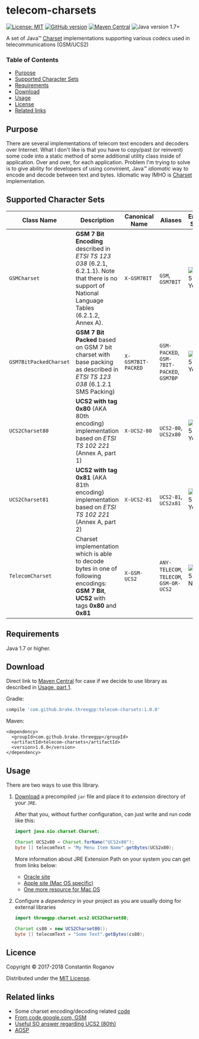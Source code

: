 # telecom-charsets

[![License: MIT](https://img.shields.io/badge/license-MIT-blue.svg?style=flat)](https://opensource.org/licenses/MIT) [![GitHub version](https://badge.fury.io/gh/brake%2Ftelecom-charsets.svg)](https://badge.fury.io/gh/brake%2Ftelecom-charsets) [![Maven Central](https://maven-badges.herokuapp.com/maven-central/com.github.brake.threegpp/telecom-charsets/badge.svg?style=flat-square)](https://maven-badges.herokuapp.com/maven-central/com.github.brake.threegpp/telecom-charsets) ![Java version 1.7+](https://img.shields.io/badge/Java_version-1.7+-green.svg?style=flat-square)

A set of Java™ [Charset](https://docs.oracle.com/javase/8/docs/api/java/nio/charset/Charset.html) implementations supporting various codecs used in telecommunications (GSM/UCS2)

### Table of Contents

* [Purpose](#purpose)
* [Supported Character Sets](#supported-character-sets)
* [Requirements](#requirements)
* [Download](#download)
* [Usage](#usage)
* [License](#license)
* [Related links](#related-links)

## Purpose

There are several implementations of telecom text encoders and decoders over Internet. What I don't like is that you have 
to copy/past (or reinvent) some code into a static method of some additional utility class inside of application. 
Over and over, for each application. Problem I'm trying to solve is to give ability for developers of using convinient, Java™
_idiomatic_ way to encode and decode between text and bytes. Idiomatic way IMHO is 
[Charset](https://docs.oracle.com/javase/8/docs/api/java/nio/charset/Charset.html)  implementation. 

## Supported Character Sets

Class Name | Description | Canonical Name | Aliases | Encoding Support | Decoding Support
---------- | ----------- | -------------- | ------- | ---------------- | ----------------
`GSMCharset` | **GSM 7 Bit Encoding** described in _ETSI TS 123 038_ (6.2.1, 6.2.1.1). Note that there is no support of National Language Tables (6.2.1.2, Annex A). | `X-GSM7BIT` | `GSM`, `GSM7BIT` | ![#c5f015](https://placehold.it/15/c5f015/000000?text=+) Yes | ![#c5f015](https://placehold.it/15/c5f015/000000?text=+) Yes
`GSM7BitPackedCharset` | **GSM 7 Bit Packed** based on GSM 7 bit charset with base packing as described in _ETSI TS 123 038_ (6.1.2.1 SMS Packing) | `X-GSM7BIT-PACKED` | `GSM-PACKED`, `GSM-7BIT-PACKED`, `GSM7BP` | ![#c5f015](https://placehold.it/15/c5f015/000000?text=+) Yes | ![#c5f015](https://placehold.it/15/c5f015/000000?text=+) Yes
`UCS2Charset80` | **UCS2 with tag 0x80** (AKA 80th encoding) implementation based on _ETSI TS 102 221_ (Annex A, part 1) | `X-UCS2-80` | `UCS2-80`, `UCS2x80` |  ![#c5f015](https://placehold.it/15/c5f015/000000?text=+) Yes | ![#c5f015](https://placehold.it/15/c5f015/000000?text=+) Yes
`UCS2Charset81` | **UCS2 with tag 0x81** (AKA 81th encoding) implementation based on _ETSI TS 102 221_ (Annex A, part 2) | `X-UCS2-81` | `UCS2-81`, `UCS2x81` |  ![#c5f015](https://placehold.it/15/c5f015/000000?text=+) Yes | ![#c5f015](https://placehold.it/15/c5f015/000000?text=+) Yes
`TelecomCharset` | Charset implementation which is able to decode bytes in one of following encodings: **GSM 7 Bit**, **UCS2** with tags **0x80** and **0x81** | `X-GSM-UCS2` | `ANY-TELECOM`, `TELECOM`, `GSM-OR-UCS2` |  ![#f03c15](https://placehold.it/15/f03c15/000000?text=+) No | ![#c5f015](https://placehold.it/15/c5f015/000000?text=+) Yes

## Requirements

Java 1.7 or higher.


## Download

Direct link to [Maven Central](https://oss.sonatype.org/service/local/repositories/releases/content/com/github/brake/threegpp/telecom-charsets/1.0.0/telecom-charsets-1.0.0.jar) for case if we decide to 
use library as described in [Usage, part 1](#usage).

Gradle:
```gradle
compile 'com.github.brake.threegpp:telecom-charsets:1.0.0'
```

Maven:
```xms
<dependency>
  <groupId>com.github.brake.threegpp</groupId>
  <artifactId>telecom-charsets</artifactId>
  <version>1.0.0</version>
</dependency>
```

## Usage

There are two ways to use this library.

1. [Download](https://oss.sonatype.org/service/local/repositories/releases/content/com/github/brake/threegpp/telecom-charsets/1.0.0/telecom-charsets-1.0.0.jar) a precompiled `jar` file and place it to _extension_ directory of your `JRE`.

   After that you, without further configuration, can just write and run code like this:
   ```java
   import java.nio.charset.Charset;

   Charset UCS2x80 = Charset.forName("UCS2x80");
   byte [] telecomText = "My Menu Item Name".getBytes(UCS2x80);
   ```
   More information about JRE Extension Path on your system you can get from links below:
   
   - [Oracle site](https://docs.oracle.com/javase/tutorial/ext/basics/install.html)
   - [Apple site (Mac OS specific)](https://developer.apple.com/library/content/qa/qa1170/_index.html) 
   - [One more resource for Mac OS](https://www.quora.com/Where-is-the-jre-lib-ext-folder-found-in-OS-X-for-Java)
   
1. Configure a _dependency_ in your project as you are usually doing for external libraries

   ```java
   import threegpp.charset.ucs2.UCS2Charset80;

   Charset cs80 = new UCS2Charset80();
   byte [] telecomText = "Some Text".getBytes(cs80);

   ```
   

## Licence

Copyright © 2017-2018 Constantin Roganov

Distributed under the [MIT License](https://opensource.org/licenses/MIT).


## Related links

* Some charset encoding/decoding related [code](https://github.com/twitter/cloudhopper-commons/tree/master/ch-commons-charset/src/main/java/com/cloudhopper/commons/charset)
* [From code.google.com, GSM](https://code.google.com/archive/p/gsm-7-bit-encoder-decoder/downloads)
* [Useful SO answer regarding UCS2 (80th)](https://stackoverflow.com/questions/20898074/ascii-to-ucs2-encoding-java-code)
* [AOSP](https://github.com/aosp-mirror/platform_frameworks_base/blob/master/telephony/java/com/android/internal/telephony/GsmAlphabet.java)

